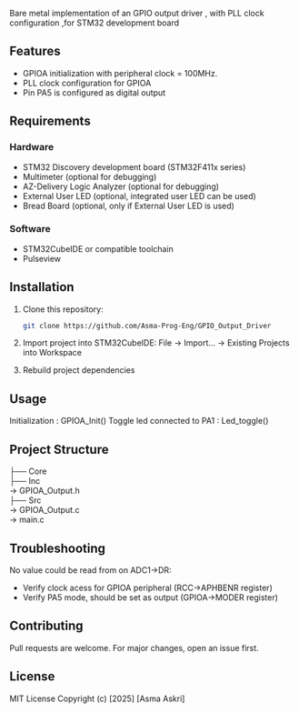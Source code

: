 Bare metal implementation  of an GPIO output driver , with PLL clock configuration ,for STM32 development board 
## Features
- GPIOA initialization with peripheral clock = 100MHz.
- PLL clock configuration for GPIOA
- Pin PA5 is configured as digital output
## Requirements
### Hardware
- STM32 Discovery development board (STM32F411x series)
- Multimeter (optional for debugging)
- AZ-Delivery Logic Analyzer (optional for debugging)
- External User LED (optional, integrated user LED can be used)
- Bread Board (optional, only if External User LED is used)
### Software
- STM32CubeIDE or compatible toolchain
- Pulseview
## Installation
1. Clone this repository:
   ```bash
   git clone https://github.com/Asma-Prog-Eng/GPIO_Output_Driver
   
2. Import project into STM32CubeIDE:
File → Import... → Existing Projects into Workspace

3. Rebuild project dependencies

## Usage
Initialization : GPIOA_Init() 
Toggle led connected to PA1 : Led_toggle()

## Project Structure

├── Core<br />
├── Inc<br />  → GPIOA_Output.h <br />
├── Src<br /> →  GPIOA_Output.c <br /> → main.c

## Troubleshooting

No value could be read from on ADC1->DR:
- Verify clock acess for GPIOA peripheral (RCC->APHBENR register)
- Verify PA5 mode, should be set as output (GPIOA->MODER register)

## Contributing
Pull requests are welcome. For major changes, open an issue first.

## License
MIT License
Copyright (c) [2025] [Asma Askri]
